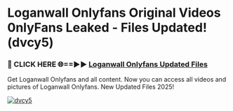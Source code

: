 # Loganwall Onlyfans Original Videos 0nlyFans Leaked - Files Updated! (dvcy5)

<h3>🔴 CLICK HERE 🌐==►► <a href="https://tinyurl.com/ehrbuxhb" rel="nofollow">Loganwall Onlyfans Updated Files</a></h3>

Get Loganwall Onlyfans and all content. Now you can access all videos and pictures of Loganwall Onlyfans. New Updated Files 2025!

[![dvcy5](https://i.imgur.com/lVYEuWS.gif)](https://tinyurl.com/ehrbuxhb)
